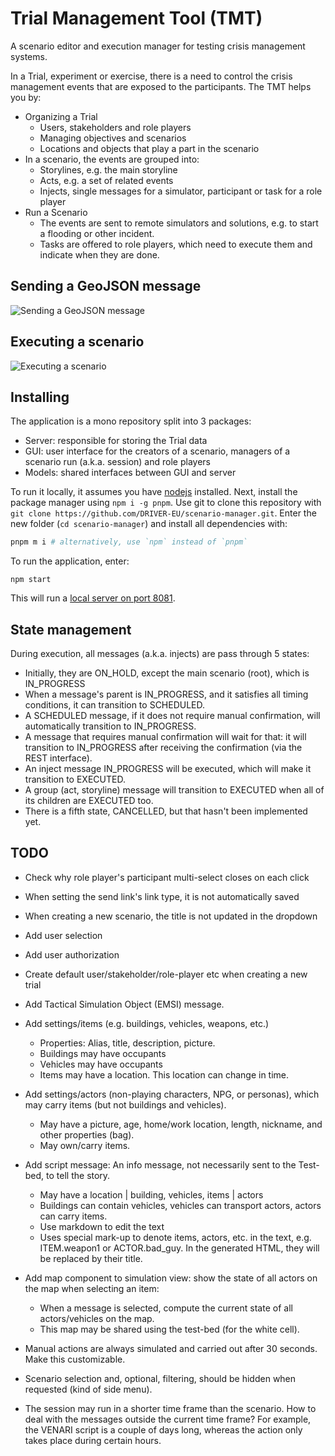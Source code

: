 # Trial Management Tool (TMT)

A scenario editor and execution manager for testing crisis management systems.

In a Trial, experiment or exercise, there is a need to control the crisis management events that are exposed to the participants. The TMT helps you by:

- Organizing a Trial
  - Users, stakeholders and role players
  - Managing objectives and scenarios
  - Locations and objects that play a part in the scenario
- In a scenario, the events are grouped into:
  - Storylines, e.g. the main storyline
  - Acts, e.g. a set of related events
  - Injects, single messages for a simulator, participant or task for a role player
- Run a Scenario
  - The events are sent to remote simulators and solutions, e.g. to start a flooding or other incident.
  - Tasks are offered to role players, which need to execute them and indicate when they are done.

## Sending a GeoJSON message

![Sending a GeoJSON message](img/send_geojson_msg.png)

## Executing a scenario

![Executing a scenario](img/executing.png)

## Installing

The application is a mono repository split into 3 packages:

- Server: responsible for storing the Trial data
- GUI: user interface for the creators of a scenario, managers of a scenario run (a.k.a. session) and role players
- Models: shared interfaces between GUI and server

To run it locally, it assumes you have [nodejs](http://nodejs.org/en/download) installed. Next, install the package manager using `npm i -g pnpm`. Use git to clone this repository with `git clone https://github.com/DRIVER-EU/scenario-manager.git`. Enter the new folder (`cd scenario-manager`) and install all dependencies with:

```bash
pnpm m i # alternatively, use `npm` instead of `pnpm`
```

To run the application, enter:

```console
npm start
```

This will run a [local server on port 8081](http://localhost:8081).

## State management

During execution, all messages (a.k.a. injects) are pass through 5 states:

- Initially, they are ON_HOLD, except the main scenario (root), which is IN_PROGRESS
- When a message's parent is IN_PROGRESS, and it satisfies all timing conditions, it can transition to SCHEDULED.
- A SCHEDULED message, if it does not require manual confirmation, will automatically transition to IN_PROGRESS.
- A message that requires manual confirmation will wait for that: it will transition to IN_PROGRESS after receiving the confirmation (via the REST interface).
- An inject message IN_PROGRESS will be executed, which will make it transition to EXECUTED.
- A group (act, storyline) message will transition to EXECUTED when all of its children are EXECUTED too.
- There is a fifth state, CANCELLED, but that hasn't been implemented yet.

## TODO

- Check why role player's participant multi-select closes on each click
- When setting the send link's link type, it is not automatically saved
- When creating a new scenario, the title is not updated in the dropdown
- Add user selection
- Add user authorization
- Create default user/stakeholder/role-player etc when creating a new trial

- Add Tactical Simulation Object (EMSI) message.
- Add settings/items (e.g. buildings, vehicles, weapons, etc.)
  - Properties: Alias, title, description, picture.
  - Buildings may have occupants
  - Vehicles may have occupants
  - Items may have a location. This location can change in time.
- Add settings/actors (non-playing characters, NPG, or personas), which may carry items (but not buildings and vehicles).
  - May have a picture, age, home/work location, length, nickname, and other properties (bag).
  - May own/carry items.
- Add script message: An info message, not necessarily sent to the Test-bed, to tell the story.
  - May have a location | building, vehicles, items | actors
  - Buildings can contain vehicles, vehicles can transport actors, actors can carry items.
  - Use markdown to edit the text
  - Uses special mark-up to denote items, actors, etc. in the text, e.g. ITEM.weapon1 or ACTOR.bad_guy. In the generated HTML, they will be replaced by their title.
- Add map component to simulation view: show the state of all actors on the map when selecting an item:
  - When a message is selected, compute the current state of all actors/vehicles on the map.
  - This map may be shared using the test-bed (for the white cell).
- Manual actions are always simulated and carried out after 30 seconds. Make this customizable.
- Scenario selection and, optional, filtering, should be hidden when requested (kind of side menu).
- The session may run in a shorter time frame than the scenario. How to deal with the messages outside the current time frame? For example, the VENARI script is a couple of days long, whereas the action only takes place during certain hours.
